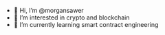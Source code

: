 - 👋 Hi, I’m @morgansawer
- 👀 I’m interested in crypto and blockchain
- 🌱 I’m currently learning smart contract engineering

<!---
morgansawer/morgansawer is a ✨ special ✨ repository because its `README.md` (this file) appears on your GitHub profile.
You can click the Preview link to take a look at your changes.
--->
